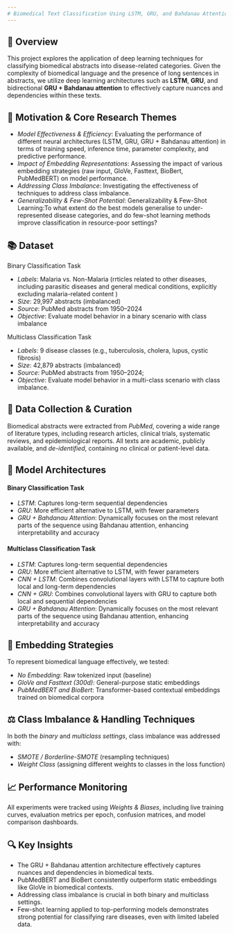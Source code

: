 ```yaml
---
# Biomedical Text Classification Using LSTM, GRU, and Bahdanau Attention
---
```


## 📘 **Overview**


This project explores the application of deep learning techniques for classifying biomedical abstracts into disease-related categories. Given the complexity of biomedical language and the presence of long sentences in abstracts, we utilize deep learning architectures such as **LSTM**, **GRU**, and bidirectional **GRU + Bahdanau attention** to effectively capture nuances and dependencies within these texts.

## 🧪 **Motivation & Core Research Themes**

- _Model Effectiveness & Efficiency_: Evaluating the performance of different neural architectures (LSTM, GRU, GRU + Bahdanau attention) in terms of training speed, inference time, parameter complexity, and predictive performance.
- _Impact of Embedding Representations_: Assessing the impact of various embedding strategies (raw input, GloVe, Fasttext, BioBert, PubMedBERT) on model performance.
- _Addressing Class Imbalance_: Investigating the effectiveness of techniques to address class imbalance.
- _Generalizability & Few-Shot Potential_: Generalizability & Few-Shot Learning:To what extent do the best models generalise to under-represented disease categories, and do few-shot learning methods improve classification in resource-poor settings?

## 📚 **Dataset**

Binary Classification Task

- _Labels_: Malaria vs. Non-Malaria (rrticles related to other diseases, including parasitic diseases and general medical conditions, explicitly excluding malaria-related content )
- _Size_: 29,997 abstracts (imbalanced)
- _Source_: PubMed abstracts from 1950–2024
- _Objective_: Evaluate model behavior in a binary scenario with class imbalance

Multiclass Classification Task

- _Labels_: 9 disease classes (e.g., tuberculosis, cholera, lupus, cystic fibrosis)
- _Size_: 42,879 abstracts (imbalanced)
-  _Source_: PubMed abstracts from 1950–2024;
- _Objective_: Evaluate model behavior in a multi-class scenario with class imbalance.

## 💾 **Data Collection & Curation**

Biomedical abstracts were extracted from _PubMed_, covering a wide range of literature types, including research articles, clinical trials, systematic reviews, and epidemiological reports. All texts are academic, publicly available, and _de-identified_, containing no clinical or patient-level data.

## 🧠 **Model Architectures**

#### Binary Classification Task

- _LSTM_: Captures long-term sequential dependencies
- _GRU_: More efficient alternative to LSTM, with fewer parameters
- _GRU + Bahdanau Attention_: Dynamically focuses on the most relevant parts of the sequence using Bahdanau attention, enhancing interpretability and accuracy

#### Multiclass Classification Task

- _LSTM_: Captures long-term sequential dependencies
- _GRU_: More efficient alternative to LSTM, with fewer parameters
- _CNN + LSTM_: Combines convolutional layers with LSTM to capture both local and long-term dependencies
- _CNN + GRU_: Combines convolutional layers with GRU to capture both local and sequential dependencies
- _GRU + Bahdanau Attention_: Dynamically focuses on the most relevant parts of the sequence using Bahdanau attention, enhancing interpretability and accuracy

## 🧬 **Embedding Strategies**
To represent biomedical language effectively, we tested:

- _No Embedding_: Raw tokenized input (baseline)
- _GloVe and Fasttext (300d)_: General-purpose static embeddings
- _PubMedBERT and BioBert_: Transformer-based contextual embeddings trained on biomedical corpora

## ⚖️ **Class Imbalance & Handling Techniques**

In both the _binary_ and _multiclass settings_, class imbalance was addressed with:

- _SMOTE / Borderline-SMOTE_ (resampling techniques)
- _Weight Class_ (assigning different weights to classes in the loss function)

## 📈 **Performance Monitoring**

All experiments were tracked using _Weights & Biases_, including live training curves, evaluation metrics per epoch, confusion matrices, and model comparison dashboards.

## 🔍 **Key Insights**

- The GRU + Bahdanau attention architecture effectively captures nuances and dependencies in biomedical texts.
- PubMedBERT and BioBert consistently outperform static embeddings like GloVe in biomedical contexts.
- Addressing class imbalance is crucial in both binary and multiclass settings.
- Few-shot learning applied to top-performing models demonstrates strong potential for classifying rare diseases, even with limited labeled data.
